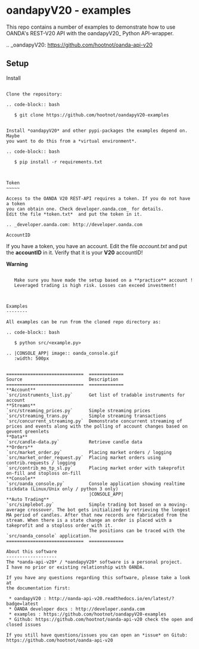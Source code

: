 oandapyV20 - examples
=====================

This repo contains a number of examples to demonstrate how to
use OANDA's REST-V20 API with the oandapyV20_ Python API-wrapper.

.. _oandapyV20: https://github.com/hootnot/oanda-api-v20

Setup
-----

Install
~~~~~~~

Clone the repository:

.. code-block:: bash

   $ git clone https://github.com/hootnot/oandapyV20-examples


Install *oandapyV20* and other pypi-packages the examples depend on. Maybe
you want to do this from a *virtual environment*.

.. code-block:: bash

   $ pip install -r requirements.txt



Token
~~~~~

Access to the OANDA V20 REST-API requires a token. If you do not have a token
you can obtain one. Check developer.oanda.com_ for details.
Edit the file *token.txt*  and put the token in it.

.. _developer.oanda.com: http://developer.oanda.com

AccountID
~~~~~~~~~

If you have a token, you have an account. Edit the file *account.txt* and
put the **accountID** in it. Verify that it is your **V20** accountID!

**Warning**
~~~~~~~~~~~

   Make sure you have made the setup based on a **practice** account !
   Leveraged trading is high risk. Losses can exceed investment!



Examples
--------

All examples can be run from the cloned repo directory as:

.. code-block:: bash

   $ python src/<example.py>

.. |CONSOLE_APP| image:: oanda_console.gif
   :width: 500px


=============================  =============
Source                         Description
=============================  =============
**Account**
`src/instruments_list.py`      Get list of tradable instruments for account
**Streams**
`src/streaming_prices.py`      Simple streaming prices
`src/streaming_trans.py`       Simple streaming transactions
`src/concurrent_streaming.py`  Demonstrate concurrent streaming of prices and events along with the polling of account changes based on gevent greenlets
**Data**
`src/candle-data.py`           Retrieve candle data
**Orders**
`src/market_order.py`          Placing market orders / logging
`src/market_order_request.py`  Placing market orders using contrib.requests / logging
`src/contrib_mo_tp_sl.py`      Placing market order with takeprofit on-fill and stoploss on-fill
**Console**
`src/oanda_console.py`         Console application showing realtime tickdata (Linux/Unix only / python 3 only)
                               |CONSOLE_APP|
**Auto Trading**
`src/simplebot.py`             Simple trading bot based on a moving-average crossover. The bot gets initialized by retrieving the longest MA period of candles. After that new records are fabricated from the stream. When there is a state change an order is placed with a takeprofit and a stoploss order with it. 
                               The positions can be traced with the `src/oanda_console` application.
=============================  =============

About this software
-------------------
The *oanda-api-v20* / *oandapyV20* software is a personal project.
I have no prior or existing relationship with OANDA.

If you have any questions regarding this software, please take a look at
the documentation first:

 * oandapyV20 : http://oanda-api-v20.readthedocs.io/en/latest/?badge=latest
 * OANDA developer docs : http://developer.oanda.com
 * examples : https://github.com/hootnot/oandapyV20-examples
 * Github: https://github.com/hootnot/oanda-api-v20 check the open and closed issues

If you still have questions/issues you can open an *issue* on Gitub: https://github.com/hootnot/oanda-api-v20

